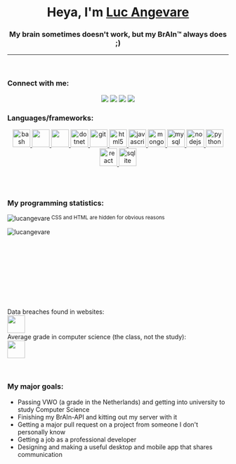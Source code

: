 <h1 align="center">Heya, I'm <a href="https://lucangevare.github.io">Luc Angevare</a></h1>
<h3 align="center">My brain sometimes doesn't work, but my BrAIn&trade; always does ;)</h3>
<hr><br>
</p>

<h3 align="left">Connect with me:</h3>
<p align="center"><a href="https://www.instagram.com/lucangevare/" target="_blank"><img src="https://img.icons8.com/fluent/40/000000/instagram-new.png"/></a> <a href="https://stackoverflow.com/users/8294421/luc-angevare" target="_blank"><img src="https://img.icons8.com/color/40/000000/stackoverflow.png"/></a> <a href="https://t.me/LucAngevare" target="_blank"><img src="https://img.icons8.com/fluent/40/000000/telegram-app.png"/></a> <a href="mailto:lucangevare@gmail.com"><img src="https://img.icons8.com/fluent/40/000000/email-open.png"/><a/></p>

<h3 align="left">Languages/frameworks:</h3>
<p align="center"> <a href="https://www.gnu.org/software/bash/" target="_blank"> <img src="https://www.vectorlogo.zone/logos/gnu_bash/gnu_bash-icon.svg" alt="bash" width="40" height="40"/> </a> <a href="https://www.w3schools.com/cpp/" target="_blank"> <img src="https://img.icons8.com/color/48/000000/c-plus-plus-logo.png" width="40" height="40"/> </a> <a href="https://www.w3schools.com/css/" target="_blank"> <img src="https://img.icons8.com/color/48/000000/css3.png" width="40" height="40"/> </a> <a href="https://dotnet.microsoft.com/" target="_blank"> <img src="https://cdn.icon-icons.com/icons2/2415/PNG/512/dot_net_plain_wordmark_logo_icon_146545.png" alt="dotnet" width="40" height="40"/> </a><a href="https://git-scm.com/" target="_blank"> <img src="https://www.vectorlogo.zone/logos/git-scm/git-scm-icon.svg" alt="git" width="40" height="40"/> </a> <a href="https://www.w3.org/html/" target="_blank"> <img src="https://img.icons8.com/color/48/000000/html-5.png" alt="html5" width="40" height="40"/> </a> <a href="https://developer.mozilla.org/en-US/docs/Web/JavaScript" target="_blank"> <img src="https://img.icons8.com/color/48/000000/javascript.png" alt="javascript" width="40" height="40"/> </a> <a href="https://www.mongodb.com/" target="_blank"> <img src="https://img.icons8.com/color/48/000000/mongodb.png" alt="mongodb" width="40" height="40"/> </a> <a href="https://www.mysql.com/" target="_blank"> <img src="https://img.icons8.com/ios-filled/50/000000/mysql-logo.png" alt="mysql" width="40" height="40"/> </a> <a href="https://nodejs.org" target="_blank"> <img src="https://img.icons8.com/color/48/000000/nodejs.png" alt="nodejs" width="40" height="40"/> </a> <a href="https://www.python.org" target="_blank"> <img src="https://img.icons8.com/color/48/000000/python.png" alt="python" width="40" height="40"/> </a> <a href="https://reactjs.org/" target="_blank"> <img src="https://img.icons8.com/dusk/64/000000/react.png" alt="react" width="40" height="40"/> </a> <a href="https://www.sqlite.org/" target="_blank"> <img src="https://www.vectorlogo.zone/logos/sqlite/sqlite-icon.svg" alt="sqlite" width="40" height="40"/> </a> <a href="https://www.wxwidgets.org/" target="_blank"></a></p>
<br><br>
<h3 align="left">My programming statistics:</h3>
<img align="left" src="https://github-readme-stats.vercel.app/api/top-langs?username=lucangevare&show_icons=true&locale=en&hide=CSS,HTML" alt="lucangevare" /><sub>CSS and HTML are hidden for obvious reasons</sub>
<br><br>
<img align="left" src="https://github-readme-stats.vercel.app/api?username=lucangevare&show_icons=true&locale=en" alt="lucangevare"/>

<br><br><br><br><br><br><br><br><br>
<p>Data breaches found in websites:<br><img src="https://img.icons8.com/color/48/000000/4-c.png" width="40" height="40"/><br>
Average grade in computer science (the class, not the study):<br><img src="https://img.icons8.com/emoji/48/000000/keycap-10-emoji.png" width="40" height="40"/>
</p><br>

<h3 align="left">My major goals:</h3>
<ul>
<li>Passing VWO (a grade in the Netherlands) and getting into university to study Computer Science</li>
<li>Finishing my BrAIn-API and kitting out my server with it</li>
<li>Getting a major pull request on a project from someone I don't personally know</li>
<li>Getting a job as a professional developer</li>
<li>Designing and making a useful desktop and mobile app that shares communication</li>
</ul>
